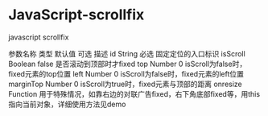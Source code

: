 # JavaScript-scrollfix
javascript scrollfix

参数名称	类型	默认值	可选	描述
id	String		必选	固定定位的入口标识
isScroll	Boolean	false	 	是否滚动到顶部时才fixed
top	Number	0		isScroll为false时，fixed元素的top位置
left	Number	0		isScroll为false时，fixed元素的left位置
marginTop	Number	0		isScroll为true时，fixed元素与顶部的距离
onresize	Function	 	 	用于特殊情况，如靠右边的对联广告fixed，右下角底部fixed等，用this指向当前对象，详细使用方法见demo
